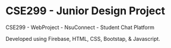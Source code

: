 # CSE299 - Junior Design Project
CSE299 - WebProject - NsuConnect - Student Chat Platform

Developed using Firebase, HTML, CSS, Bootstap, & Javascript.





